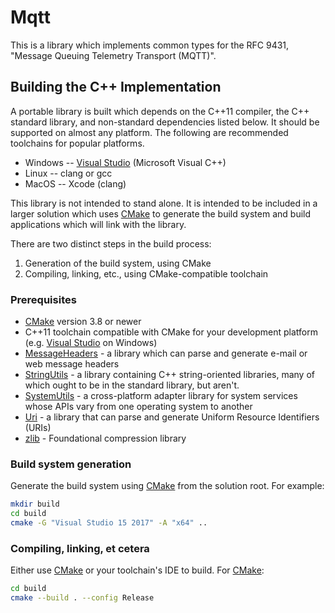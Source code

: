 # Mqtt

This is a library which implements common types for the RFC 9431, "Message Queuing Telemetry Transport (MQTT)".

## Building the C++ Implementation

A portable library is built which depends on the C++11 compiler, the C++
standard library, and non-standard dependencies listed below. It should be
supported on almost any platform. The following are recommended toolchains for
popular platforms.

-   Windows -- [Visual Studio](https://www.visualstudio.com/) (Microsoft Visual
    C++)
-   Linux -- clang or gcc
-   MacOS -- Xcode (clang)

This library is not intended to stand alone. It is intended to be included in
a larger solution which uses [CMake](https://cmake.org/) to generate the build
system and build applications which will link with the library.

There are two distinct steps in the build process:

1. Generation of the build system, using CMake
2. Compiling, linking, etc., using CMake-compatible toolchain

### Prerequisites

-   [CMake](https://cmake.org/) version 3.8 or newer
-   C++11 toolchain compatible with CMake for your development platform (e.g.
    [Visual Studio](https://www.visualstudio.com/) on Windows)
-   [MessageHeaders](https://github.com/HANABLI/MessageHeaders.git) - a library
    which can parse and generate e-mail or web message headers
-   [StringUtils](https://github.com/HANABLI/StringExtensions.git) - a
    library containing C++ string-oriented libraries, many of which ought to be
    in the standard library, but aren't.
-   [SystemUtils](https://github.com/HANABLI/SystemAbstractions.git) - a
    cross-platform adapter library for system services whose APIs vary from one
    operating system to another
-   [Uri](https://github.com/HANABLI/Uri.git) - a library that can parse and
    generate Uniform Resource Identifiers (URIs)
-   [zlib](https://github.com/madler/zlib.git) - Foundational compression library

### Build system generation

Generate the build system using [CMake](https://cmake.org/) from the solution
root. For example:

```bash
mkdir build
cd build
cmake -G "Visual Studio 15 2017" -A "x64" ..
```

### Compiling, linking, et cetera

Either use [CMake](https://cmake.org/) or your toolchain's IDE to build.
For [CMake](https://cmake.org/):

```bash
cd build
cmake --build . --config Release
```

